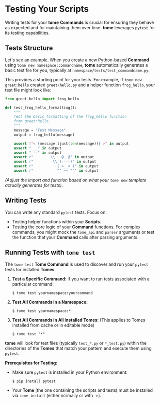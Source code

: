 # Testing Your Scripts

Writing tests for your **tome** **Commands** is crucial for ensuring they behave
as expected and for maintaining them over time. **tome** leverages `pytest` for
its testing capabilities.

## Tests Structure

Let's see an example. When you create a new Python-based **Command** using `tome
new namespace:commandname`, **tome** automatically generates a basic test file
for you, typically at `namespace/tests/test_commandname.py`.

This provides a starting point for your tests. For example, if `tome new
greet:hello` created `greet/hello.py` and a helper function
`frog_hello`, your test file might look like:

<guide the user here with tome new and show tests folder structure>

```python
from greet.hello import frog_hello

def test_frog_hello_formatting():
    """
    Test the basic formatting of the frog_hello function
    from greet:hello.
    """
    message = "Test Message"
    output = frog_hello(message)

    assert f"< {message.ljust(len(message))} >" in output
    assert " __" in output
    assert " --" in output
    assert r"        \\   @..@" in output
    assert r"         \\ (----)" in output
    assert r"           ( >__< )" in output
    assert r"           ^^ ~~ ^^" in output
```

*(Adjust the import and function based on what your `tome new` template actually
generates for tests).*

## Writing Tests

You can write any standard `pytest` tests. Focus on:

- Testing helper functions within your **Scripts**.
- Testing the core logic of your **Command** functions. For complex commands,
  you might mock the `tome_api` and `parser` arguments or test the function that
  your **Command** calls after parsing arguments.

## Running Tests with `tome test`

The `tome test` **Tome Command** is used to discover and run your `pytest` tests
for installed **Tomes**.

1.  **Test a Specific Command:** If you want to run tests associated with a
    particular command:
    ```console
    $ tome test yournamespace:yourcommand
    ```

2.  **Test All Commands in a Namespace:**
    ```console
    $ tome test yournamespace:*
    ```

3.  **Test All Commands in All Installed Tomes:** (This applies to Tomes
    installed from cache or in editable mode)
    ```console
    $ tome test "*"
    ```

**tome** will look for test files (typically `test_*.py` or `*_test.py`) within
the directories of the **Tomes** that match your pattern and execute them using
`pytest`.

**Prerequisites for Testing:**

* Make sure `pytest` is installed in your Python environment:
  ```console
  $ pip install pytest
  ```
* Your **Tome** (the one containing the scripts and tests) must be installed via
  `tome install` (either normally or with `-e`).
